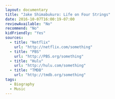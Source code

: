 ```yaml
---
layout: documentary
title: "Jake Shimabukuro: Life on Four Strings"
date: 2016-10-07T16:00:19-07:00
reviewAvailable: "No"
recommend: "No"
kidFriendly: "Yes"
sources:
  - title: "Netflix"
    url: "http://netflix.com/something"
  - title: "PBS"
    url: "http://PBS.org/something"
  - title: "Hulu"
    url: "http://hulu.com/something"
  - title: "TMDB"
    url: "http://tmdb.org/something"
tags:
  - Biography 
  - Music
---
```


